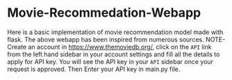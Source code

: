 # Movie-Recommedation-Webapp

Here is a basic implementation of movie recommendation model made with flask. The above webapp has been inspired from numerous sources.
NOTE- Create an account in https://www.themoviedb.org/, click on the `API` link from the left hand sidebar in your account settings and fill all the details to apply for API key. You will see the API key in your `API` sidebar once your request is approved.
Then Enter your API key in main.py file.
